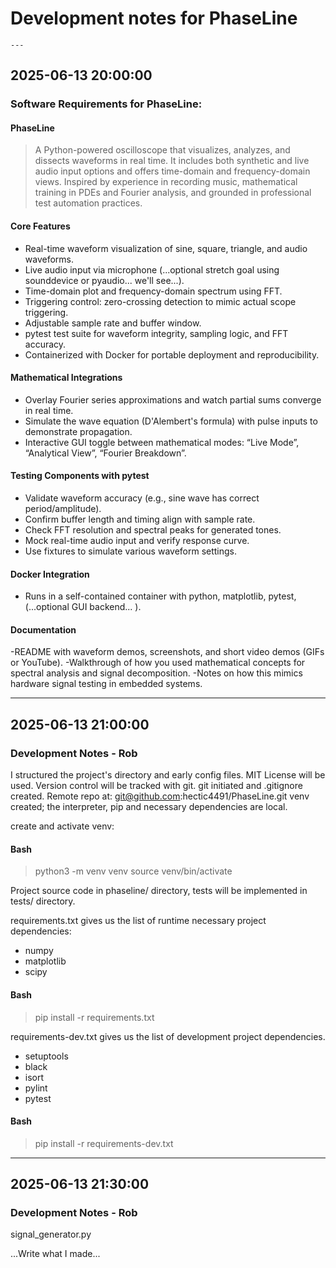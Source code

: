 # Development notes for PhaseLine
	---
## 2025-06-13  20:00:00
### Software Requirements for PhaseLine:
#### PhaseLine
> A Python-powered oscilloscope that visualizes, analyzes, and dissects waveforms in real time. It includes both synthetic and live audio input options and offers time-domain and frequency-domain views. Inspired by experience in recording music, mathematical training in PDEs and Fourier analysis, and grounded in professional test automation practices.


#### Core Features
- Real-time waveform visualization of sine, square, triangle, and audio waveforms.
- Live audio input via microphone (...optional stretch goal using sounddevice or pyaudio... we'll see...).
- Time-domain plot and frequency-domain spectrum using FFT.
- Triggering control: zero-crossing detection to mimic actual scope triggering.
- Adjustable sample rate and buffer window.
- pytest test suite for waveform integrity, sampling logic, and FFT accuracy.
- Containerized with Docker for portable deployment and reproducibility.


#### Mathematical Integrations
- Overlay Fourier series approximations and watch partial sums converge in real time.
- Simulate the wave equation (D'Alembert's formula) with pulse inputs to demonstrate propagation.
- Interactive GUI toggle between mathematical modes: “Live Mode”, “Analytical View”, “Fourier Breakdown”.


#### Testing Components with pytest
- Validate waveform accuracy (e.g., sine wave has correct period/amplitude).
- Confirm buffer length and timing align with sample rate.
- Check FFT resolution and spectral peaks for generated tones.
- Mock real-time audio input and verify response curve.
- Use fixtures to simulate various waveform settings.


#### Docker Integration
- Runs in a self-contained container with python, matplotlib, pytest, (...optional GUI backend... ).


#### Documentation
-README with waveform demos, screenshots, and short video demos (GIFs or YouTube).
-Walkthrough of how you used mathematical concepts for spectral analysis and signal decomposition.
-Notes on how this mimics hardware signal testing in embedded systems.

---

## 2025-06-13  21:00:00
### Development Notes - Rob
I structured the project's directory and early config files.
MIT License will be used.
Version control will be tracked with git.
git initiated and .gitignore created.
Remote repo at: git@github.com:hectic4491/PhaseLine.git
venv created; the interpreter, pip and necessary dependencies are local.

create and activate venv:
#### Bash
> python3 -m venv venv
> source venv/bin/activate


Project source code in phaseline/ directory, tests will be implemented in tests/ directory.


requirements.txt gives us the list of runtime necessary project dependencies:
- numpy
- matplotlib
- scipy
#### Bash
> pip install -r requirements.txt


requirements-dev.txt gives us the list of development project dependencies.
- setuptools
- black 
- isort
- pylint
- pytest
 #### Bash
> pip install -r requirements-dev.txt

---

## 2025-06-13  21:30:00
### Development Notes - Rob
signal_generator.py

...Write what I made...